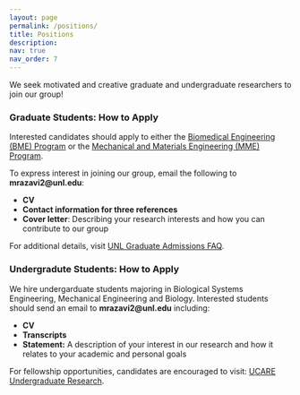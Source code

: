 ```yaml
---
layout: page
permalink: /positions/
title: Positions
description: 
nav: true
nav_order: 7
---
```

<!-- 
**Open Positions**   -->

<p>We seek motivated and creative graduate and undergraduate researchers to join our group!</p>  

### Graduate Students: How to Apply  
<p>Interested candidates should apply to either the <a href="https://engineering.unl.edu/graduate-programs/biomedical-engineering-phd/">Biomedical Engineering (BME) Program</a> or the <a href="https://engineering.unl.edu/mme/graduate-programs/">Mechanical and Materials Engineering (MME) Program</a>.</p>  

<p>To express interest in joining our group, email the following to <strong>mrazavi2@unl.edu</strong>:</p>  
<ul>  
  <li><strong>CV</strong></li>
  <li><strong>Contact information for three references</strong></li>
   <li><strong>Cover letter</strong>: Describing your research interests and how you can contribute to our group</li>
</ul>  

<p>For additional details, visit <a href="https://graduate.unl.edu/admissions/faq/">UNL Graduate Admissions FAQ</a>.</p>  

### Undergradute Students: How to Apply  
<p>We hire undergarduate students majoring in Biological Systems Engineering, Mechanical Engineering and Biology. Interested students should send an email to <strong>mrazavi2@unl.edu</strong> including:</p>
<ul>
  <li><strong>CV</strong></li>
  <li><strong>Transcripts</strong></li>
<li><strong>Statement:</strong> A description of your interest in our research and how it relates to your academic and personal goals</li>
</ul>
<p>For fellowship opportunities, candidates are encouraged to visit: <a href="https://uraf.unl.edu/undergraduate-research/ucare-undergraduate-research/" target="_blank">UCARE Undergraduate Research</a>.</p>


<!-- <p>We look forward to hearing from you!</p> -->

